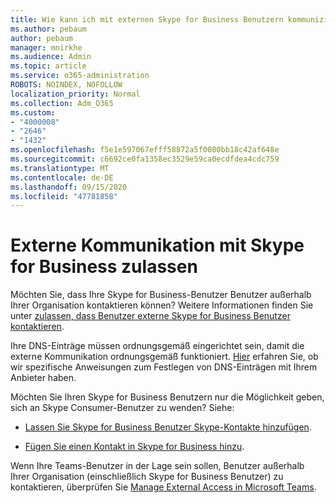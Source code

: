 ```yaml
---
title: Wie kann ich mit externen Skype for Business Benutzern kommunizieren?
ms.author: pebaum
author: pebaum
manager: mnirkhe
ms.audience: Admin
ms.topic: article
ms.service: o365-administration
ROBOTS: NOINDEX, NOFOLLOW
localization_priority: Normal
ms.collection: Adm_O365
ms.custom:
- "4000008"
- "2646"
- "1432"
ms.openlocfilehash: f5e1e597067efff58872a5f0080bb18c42af648e
ms.sourcegitcommit: c6692ce0fa1358ec3529e59ca0ecdfdea4cdc759
ms.translationtype: MT
ms.contentlocale: de-DE
ms.lasthandoff: 09/15/2020
ms.locfileid: "47781858"
---
```

# <a name="allow-external-communications-with-skype-for-business"></a>Externe Kommunikation mit Skype for Business zulassen 

Möchten Sie, dass Ihre Skype for Business-Benutzer Benutzer außerhalb Ihrer Organisation kontaktieren können? Weitere Informationen finden Sie unter [zulassen, dass Benutzer externe Skype for Business Benutzer kontaktieren](https://docs.microsoft.com/skypeforbusiness/set-up-skype-for-business-online/allow-users-to-contact-external-skype-for-business-users).

Ihre DNS-Einträge müssen ordnungsgemäß eingerichtet sein, damit die externe Kommunikation ordnungsgemäß funktioniert. [Hier](https://docs.microsoft.com/microsoft-365/admin/get-help-with-domains/set-up-your-domain-host-specific-instructions) erfahren Sie, ob wir spezifische Anweisungen zum Festlegen von DNS-Einträgen mit Ihrem Anbieter haben. 

Möchten Sie Ihren Skype for Business Benutzern nur die Möglichkeit geben, sich an Skype Consumer-Benutzer zu wenden? Siehe:

- [Lassen Sie Skype for Business Benutzer Skype-Kontakte hinzufügen](https://docs.microsoft.com/skypeforbusiness/set-up-skype-for-business-online/let-skype-for-business-users-add-skype-contacts). 

- [Fügen Sie einen Kontakt in Skype for Business hinzu](https://support.office.com/article/add-a-contact-in-skype-for-business-89338023-2adf-4f5c-90b6-f8b6f72fadd1).


Wenn Ihre Teams-Benutzer in der Lage sein sollen, Benutzer außerhalb Ihrer Organisation (einschließlich Skype for Business Benutzer) zu kontaktieren, überprüfen Sie [Manage External Access in Microsoft Teams](https://docs.microsoft.com/microsoftteams/let-your-teams-users-communicate-with-other-people). 